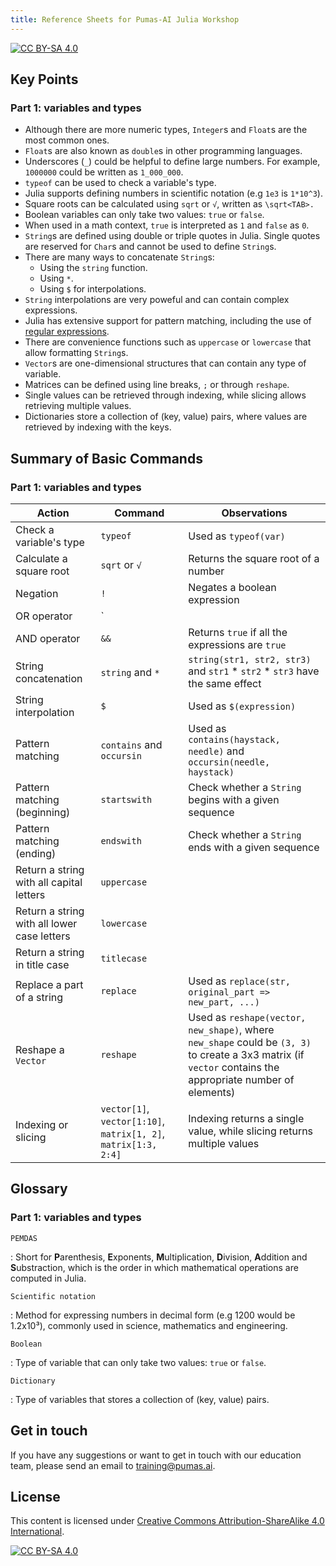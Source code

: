 ```yaml
---
title: Reference Sheets for Pumas-AI Julia Workshop
---
```


[![CC BY-SA 4.0](https://img.shields.io/badge/License-CC%20BY--SA%204.0-lightgrey.svg)](http://creativecommons.org/licenses/by-sa/4.0/)

## Key Points

### Part 1: variables and types

- Although there are more numeric types, `Integer`s and `Float`s are the most common ones.
- `Float`s are also known as `double`s in other programming languages.
- Underscores (`_`) could be helpful to define large numbers. For example, 
`1000000` could be written as `1_000_000`.
- `typeof` can be used to check a variable's type.
- Julia supports defining numbers in scientific notation (e.g `1e3` is `1*10^3`).
- Square roots can be calculated using `sqrt` or `√`, written as `\sqrt<TAB>.`
- Boolean variables can only take two values: `true` or `false`.
- When used in a math context, `true` is interpreted as `1` and `false` as `0`.
- `String`s are defined using double or triple quotes in Julia. Single quotes are
reserved for `Char`s and cannot be used to define `String`s.
- There are many ways to concatenate `String`s:
    - Using the `string` function.
    - Using `*`.
    - Using `$` for interpolations.
- `String` interpolations are very poweful and can contain complex expressions.
- Julia has extensive support for pattern matching, including the use of [regular expressions](https://en.wikipedia.org/wiki/Regular_expression).
- There are convenience functions such as `uppercase` or `lowercase` that
allow formatting `String`s.
- `Vector`s are one-dimensional structures that can contain any type of variable.
- Matrices can be defined using line breaks, `;` or through `reshape`.
- Single values can be retrieved through indexing, while slicing allows
retrieving multiple values.
- Dictionaries store a collection of (key, value) pairs, where values are
retrieved by indexing with the keys.
 
## Summary of Basic Commands

### Part 1: variables and types

| Action      | Command       | Observations          |
| ----------- | ------------- | --------------------- |
| Check a variable's type | `typeof` | Used as `typeof(var)` |
| Calculate a square root | `sqrt` or `√` | Returns the square root of a number |
| Negation | `!` | Negates a boolean expression |
| OR operator | `||` | Returns `true` if at least one of the expressions is `true` |
| AND operator | `&&` | Returns `true` if all the expressions are `true` | 
| String concatenation | `string` and `*` | `string(str1, str2, str3)` and `str1` * `str2` * `str3` have the same effect|
| String interpolation | `$` | Used as `$(expression)` |
| Pattern matching | `contains` and `occursin` | Used as `contains(haystack, needle)` and `occursin(needle, haystack)` |
| Pattern matching (beginning) | `startswith` | Check whether a `String` begins with a given sequence |
| Pattern matching (ending) | `endswith` | Check whether a `String` ends with a given sequence |
| Return a string with all capital letters | `uppercase` |  |
| Return a string with all lower case letters | `lowercase` |  |
| Return a string in title case | `titlecase` |  |
| Replace a part of a string | `replace` | Used as `replace(str, original_part => new_part, ...)` |
| Reshape a `Vector` | `reshape` | Used as `reshape(vector, new_shape)`, where `new_shape` could be `(3, 3)` to create a 3x3 matrix (if `vector` contains the appropriate number of elements) |
| Indexing or slicing | `vector[1]`, `vector[1:10]`, `matrix[1, 2]`, `matrix[1:3, 2:4]` | Indexing returns a single value, while slicing returns multiple values |

## Glossary

### Part 1: variables and types

`PEMDAS`

: Short for **P**arenthesis, **E**xponents, **M**ultiplication, **D**ivision, **A**ddition
and **S**ubstraction, which is the order in which mathematical operations are computed in Julia.

`Scientific notation`

: Method for expressing numbers in decimal form (e.g 1200 would be 1.2x10³), commonly used
in science, mathematics and engineering.

`Boolean`

: Type of variable that can only take two values: `true` or `false`.

`Dictionary`

: Type of variables that stores a collection of (key, value) pairs.

## Get in touch

If you have any suggestions or want to get in touch with our education team,
please send an email to <training@pumas.ai>.

## License

This content is licensed under [Creative Commons Attribution-ShareAlike 4.0 International](http://creativecommons.org/licenses/by-sa/4.0/).

[![CC BY-SA 4.0](https://licensebuttons.net/l/by-sa/4.0/88x31.png)](http://creativecommons.org/licenses/by-sa/4.0/)
